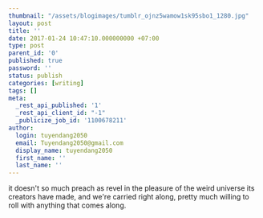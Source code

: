 ```yaml
---
thumbnail: "/assets/blogimages/tumblr_ojnz5wamow1sk95sbo1_1280.jpg"
layout: post
title: ''
date: 2017-01-24 10:47:10.000000000 +07:00
type: post
parent_id: '0'
published: true
password: ''
status: publish
categories: [writing]
tags: []
meta:
  _rest_api_published: '1'
  _rest_api_client_id: "-1"
  _publicize_job_id: '1100678211'
author:
  login: tuyendang2050
  email: Tuyendang2050@gmail.com
  display_name: tuyendang2050
  first_name: ''
  last_name: ''
---
```

it doesn't so much preach as revel in the pleasure of the weird universe its creators have made, and we're carried right along, pretty much willing to roll with anything that comes along.
